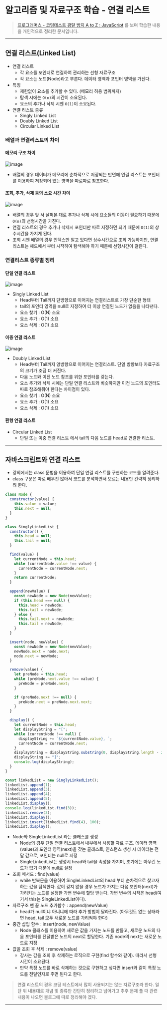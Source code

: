 # 알고리즘 및 자료구조 학습 - 연결 리스트

> [프로그래머스 - 코딩테스트 광탈 방지 A to Z : JavaScript](https://programmers.co.kr/learn/courses/13213) 를 보며 학습한 내용을 개인적으로 정리한 문서입니다.

---

## 연결 리스트(Linked List)

- 연결 리스트
  - 각 요소를 포인터로 연결하여 관리하는 선형 자료구조
  - 각 요소는 노드(Node)라고 부른다. 데이터 영역과 포인터 영역을 가진다.
- 특징
  - 제한없이 요소를 추가할 수 있다. (메모리 허용 범위까지)
  - 탐색 시에는 `O(n)`의 시간이 소요된다.
  - 요소의 추가나 삭제 시엔 `O(1)`이 소요된다.
- 연결 리스트 종류
  - Singly Linked List
  - Doubly Linked List
  - Circular Linked List

### 배열과 연결리스트의 차이

#### 메모리 구조 차이

![image](https://user-images.githubusercontent.com/104971437/177474494-57fdc242-dfaa-4d20-a106-5d88039eab25.png)

- 배열의 경우 데이터가 메모리에 순차적으로 저장되는 반면에 연결 리스트는 포인터를 이용하여 저장되어 있는 영역을 따로따로 참조한다.

#### 조회, 추가, 삭제 등의 소요 시간 차이

![image](https://user-images.githubusercontent.com/104971437/177476139-7f577346-0ca1-4f2f-a485-ba56c79fd044.png)

- 배열의 경우 앞 서 살펴본 대로 추가나 삭제 시에 요소들의 이동이 필요하기 때문에 `O(n)`의 선형시간을 가진다.
- 연결 리스트의 경우 추가나 삭제시 포인터만 따로 지정하면 되기 때문에 `O(1)`의 상수시간을 가지게 된다.
- 조회 시엔 배열의 경우 인덱스만 알고 있다면 상수시간으로 조회 가능하지만, 연결 리스트는 헤드에서 부터 시작하여 탐색해야 하기 때문에 선형시간이 걸린다.

### 연결리스트 종류별 정리

#### 단일 연결 리스트

![image](https://user-images.githubusercontent.com/104971437/177492005-d9df9a74-f2c8-45bf-b9de-fb31e3011456.png)

- Singly Linked List
  - Head부터 Tail까지 단방향으로 이어지는 연결리스트로 가장 단순한 형태
  - tail의 포인터 영역을 null로 지정하여 더 이상 연결된 노드가 없음을 나타낸다.
  - 요소 찾기 : O(N) 소요
  - 요소 추가 : O(1) 소요
  - 요소 삭제 : O(1) 소요

#### 이중 연결 리스트

![image](https://user-images.githubusercontent.com/104971437/177493492-fdefa6b1-b383-4fa5-9602-3619fb08e427.png)

- Doubly Linked List
  - Head부터 Tail까지 양방향으로 이어지는 연결리스트. 단일 방향보다 자료구조의 크기가 조금 더 커진다.
  - 다음 노드와 이전 노드 참조를 위한 포인터를 갖는다.
  - 요소 추가와 삭제 시에는 단일 연결 리스트와 비슷하지만 이전 노드의 포인터도 따로 참조해줘야 한다는 차이점이 있다.
  - 요소 찾기 : O(N) 소요
  - 요소 추가 : O(1) 소요
  - 요소 삭제 : O(1) 소요

#### 환형 연결 리스트

- Circular Linked List
  - 단일 또는 이중 연결 리스트 에서 tail의 다음 노드를 head로 연결한 리스트. 

---

## 자바스크립트와 연결 리스트

- 강의에서는 class 문법을 이용하여 단일 연결 리스트를 구현하는 코드를 알려준다.
- class 구문은 따로 배우진 않아서 코드를 분석하면서 모르는 내용만 간략히 정리하려 한다.

```js
class Node {
  constructor(value) {
    this.value = value;
    this.next = null;
  }
}

class SinglyLinkedList {
  constructor() {
    this.head = null;
    this.tail = null;
  }

  find(value) {
    let currentNode = this.head;
    while (currentNode.value !== value) {
      currentNode = currentNode.next;
    }
    return currentNode;
  }

  append(newValue) {
    const newNode = new Node(newValue);
    if (this.head === null) {
      this.head = newNode;
      this.tail = newNode;
    } else {
      this.tail.next = newNode;
      this.tail = newNode;
    }
  }

  insert(node, newValue) {
    const newNode = new Node(newValue);
    newNode.next = node.next;
    node.next = newNode;
  }

  remove(value) {
    let preNode = this.head;
    while (preNode.next.value !== value) {
      preNode = preNode.next;
    }

    if (preNode.next !== null) {
      preNode.next = preNode.next.next;
    }
  }

  display() {
    let currentNode = this.head;
    let displayString = "[";
    while (currentNode !== null) {
      displayString += `${currentNode.value}, `;
      currentNode = currentNode.next;
    }
    displayString = displayString.substring(0, displayString.length - 2);
    displayString += "]";
    console.log(displayString);
  }
}

const linkedList = new SinglyLinkedList();
linkedList.append(1);
linkedList.append(3);
linkedList.append(4);
linkedList.append(5);
linkedList.display();
console.log(linkedList.find(3));
linkedList.remove(3);
linkedList.display();
linkedList.insert(linkedList.find(4), 100);
linkedList.display();
```

- Node와 SingleLinkedList 라는 클래스를 생성
  - Node의 경우 단일 연결 리스트에서 내부에서 사용할 자료 구조. 데이터 영역(value)과 포인터 영역(next)을 갖는 클래스로, 인스턴스 생성 시 데이터는 전달 값으로, 포인터는 null로 지정
  - SingleLinkedList는 생성시 head와 tail을 속성을 가지며, 초기에는 아무런 노드가 없기 때문에 null로 설정
- 조회 메서드 : find(value)
  - while 반복문을 이용하여 SingleLinkedList의 head 부터 순차적으로 찾고자하는 값을 탐색한다. 값이 갖지 않을 경우 노드가 가지는 다음 포인터(next)가 가리키는 노드를 설정한 가변 변수에 할당 받는다. 가변 변수의 시작은 head(여기서 this는 SingleLinkedList이다).
- 자료구조 맨 끝 노드 추가함수 : append(newValue)
  - head가 null이냐 아니냐에 따라 추가 방법이 달라진다. (아무것도 없는 상태라면 head, tail 모두 새로운 노드를 가리켜야 한다)
- 중간 삽입 함수 : insert(node, newValue)
  - Node 클래스를 이용하여 새로운 값을 가지는 노드를 만들고, 새로운 노드의 다음 포인터를 전달받은 노드의 next로 할당한다. 기존 node의 next는 새로운 노드로 지정
- 값을 조회 후 삭제 : remove(value)
  - 강사는 값을 조회 후 삭제하는 로직으로 구현(find 함수와 같이). 따라서 선형 시간이 소요된다.
  - 만약 특정 노드를 바로 삭제하는 것으로 구현하고 싶다면 insert와 같이 특정 노드를 전달인자로 주면 된다고 한다.

> 연결 리스트의 경우 코딩 테스트에서 많이 사용되지는 않는 자료구조라 한다. 일단 위 내용대로 개념 및 종류만 간단히 정리하고 넘어가고 추후 문제 풀 때 관련 내용이 나오면 블로그에 따로 정리해야 겠다.

---
